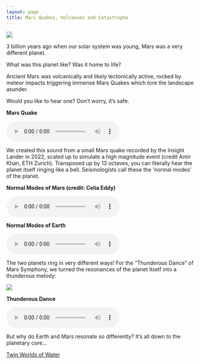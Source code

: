 ```yaml
---
layout: page
title: Mars Quakes, Volcanoes and Catastrophe
---
```


<img src="/assets/Mars Quake.jpeg">

3 billion years ago when our solar system was young, Mars was a very different planet.

What was this planet like? Was it home to life?

Ancient Mars was volcanically and likely tectonically active, rocked by meteor impacts triggering
immense Mars Quakes which tore the landscape asunder.

Would you like to hear one? Don’t worry, it’s safe.

**Mars Quake**

<audio controls src="/assets/Mars Quake.m4a"></audio>

We created this sound from a small Mars quake recorded by the Insight Lander in 2022, scaled up to
simulate a high magnitude event (credit Amir Khan, ETH Zurich). Transposed up by 13 octaves, you can
literally hear the planet itself ringing like a bell. Seismologists call these the ‘normal modes’ of
the planet.

**Normal Modes of Mars (credit: Celia Eddy)**

<audio controls src="/assets/Mars Normal Modes.m4a"></audio>

**Normal Modes of Earth**

<audio controls src="/assets/Earth Normal Modes.m4a"></audio>

The two planets ring in very different ways! For the “Thunderous Dance” of Mars Symphony, we turned
the resonances of the planet itself into a thunderous melody:

<img src="/assets/Marsquake Melody.png">

**Thunderous Dance**

<audio controls src="/assets/Thunderous Dance.m4a"></audio>

But why do Earth and Mars resonate so differently? It’s all down to the planetary core…

<a class="link" href="/twin-worlds-of-water">Twin Worlds of Water</a>
